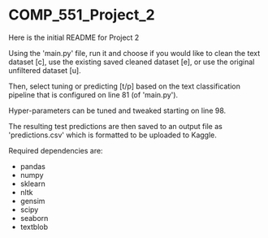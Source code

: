 # COMP_551_Project_2

Here is the initial README for Project 2

Using the 'main.py' file, run it and choose if you would like to clean the text dataset [c], use the existing saved cleaned dataset [e], or use the original unfiltered dataset [u].

Then, select tuning or predicting [t/p] based on the text classification pipeline that is configured on line 81 (of 'main.py').

Hyper-parameters can be tuned and tweaked starting on line 98.

The resulting test predictions are then saved to an output file as 'predictions.csv' which is formatted to be uploaded to Kaggle.

Required dependencies are:
- pandas
- numpy
- sklearn
- nltk
- gensim
- scipy
- seaborn
- textblob
